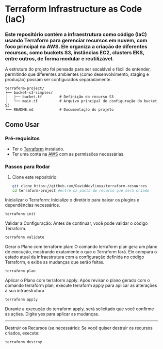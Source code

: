 # Terraform Infrastructure as Code (IaC)

### Este repositório contém a infraestrutura como código (IaC) usando Terraform para gerenciar recursos em nuvem, com foco principal na AWS. Ele organiza a criação de diferentes recursos, como buckets S3, instâncias EC2, clusters EKS, entre outros, de forma modular e reutilizável.

A estrutura do projeto foi pensada para ser escalável e fácil de entender, permitindo que diferentes ambientes (como desenvolvimento, staging e produção) possam ser configurados separadamente.

```
terraform-project/
├── bucket-s3-simples/
│   ├── bucket.tf        # Definição do recurso S3
│   └── main.tf          # Arquivo principal de configuração do bucket S3
└── README.md            # Documentação do projeto
```

## Como Usar

### Pré-requisitos

- Ter o [Terraform](https://www.terraform.io/downloads.html) instalado.
- Ter uma conta na [AWS](https://aws.amazon.com/) com as permissões necessárias.

### Passos para Rodar

1. Clone este repositório:

   ```bash
   git clone https://github.com/Daviddevlinux/terraform-resources
   cd terraform-project #entre na pasta do recurso que será criado
   ```

Inicializar o Terraform: Inicialize o diretório para baixar os plugins e dependências necessários.

```bash
terraform init
```

Validar a Configuração: Antes de continuar, você pode validar o código Terraform.

```bash
terraform validate
```

Gerar o Plano com terraform plan: O comando terraform plan gera um plano de execução, mostrando exatamente o que o Terraform fará. Ele compara o estado atual da infraestrutura com a configuração definida no código Terraform, e exibe as mudanças que serão feitas.

```bash
terraform plan
```

Aplicar o Plano com terraform apply: Após revisar o plano gerado com o comando terraform plan, execute terraform apply para aplicar as alterações à sua infraestrutura.

```bash
terraform apply
```

Durante a execução do terraform apply, será solicitado que você confirme as ações. Digite yes para aplicar as mudanças.

---

Destruir os Recursos (se necessário): Se você quiser destruir os recursos criados, execute:

```bash
terraform destroy
```
